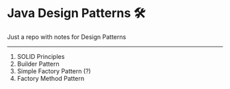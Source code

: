 # Java Design Patterns :hammer_and_wrench:

Just a repo with notes for Design Patterns

---

1. SOLID Principles
1. Builder Pattern
1. Simple Factory Pattern (?)
1. Factory Method Pattern
